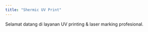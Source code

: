 ```yaml
---
title: "Shermic UV Print"
---
```


Selamat datang di layanan UV printing & laser marking profesional.
